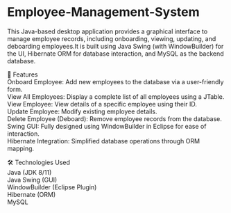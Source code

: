 # Employee-Management-System
This Java-based desktop application provides a graphical interface to manage employee records, including onboarding, viewing, updating, and deboarding employees.It is built using Java Swing (with WindowBuilder) for the UI, Hibernate ORM for database interaction, and MySQL as the backend database.

🚀 Features
<br>
Onboard Employee: Add new employees to the database via a user-friendly form.
<br>
View All Employees: Display a complete list of all employees using a JTable.
<br>
View Employee: View details of a specific employee using their ID.
<br>
Update Employee: Modify existing employee details.
<br>
Delete Employee (Deboard): Remove employee records from the database.
<br>
Swing GUI: Fully designed using WindowBuilder in Eclipse for ease of interaction.
<br>
Hibernate Integration: Simplified database operations through ORM mapping.

🛠️ Technologies Used
<br>
Java (JDK 8/11)
<br>
Java Swing (GUI)
<br>
WindowBuilder (Eclipse Plugin)
<br>
Hibernate (ORM)
<br>
MySQL

